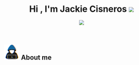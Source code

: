 <h1 align="center"><b>Hi , I'm Jackie Cisneros </b><img src="https://media.giphy.com/media/hvRJCLFzcasrR4ia7z/giphy.gif" width="35"></h1>

<p align="center">
  <a href="https://github.com/DenverCoder1/readme-typing-svg"><img src="https://readme-typing-svg.herokuapp.com?font=Time+New+Roman&color=magenta&size=35&center=true&vCenter=true&width=600&height=100&lines=Thank+you+for+visiting...&hearts;++;Full-Stack+Developer,;with+a+love+for+Python,;curious+about+AI,;an+active+learner/researcher,;and+I+love+to+dance+salsa!"></a>
</p>


<br>

## <picture><img src = "https://github.com/0xAbdulKhalid/0xAbdulKhalid/raw/main/assets/mdImages/about_me.gif" width = 50px></picture> **About me**
